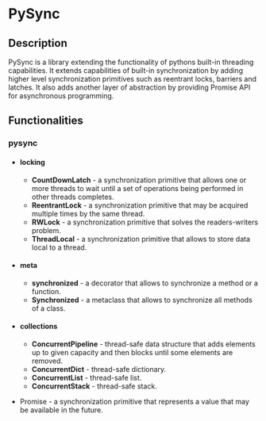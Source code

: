 # PySync

## Description

PySync is a library extending the functionality of pythons built-in threading capabilities.
It extends capabilities of built-in synchronization by adding higher level synchronization primitives such as reentrant locks, barriers and latches.
It also adds another layer of abstraction by providing Promise API for asynchronous programming.

## Functionalities
### pysync
* #### locking
  * **CountDownLatch** - a synchronization primitive that allows one or more threads to wait until a set of operations being performed in other threads completes.
  * **ReentrantLock** - a synchronization primitive that may be acquired multiple times by the same thread.
  * **RWLock** - a synchronization primitive that solves the readers-writers problem.
  * **ThreadLocal** - a synchronization primitive that allows to store data local to a thread.
* #### meta
  * **synchronized** - a decorator that allows to synchronize a method or a function.
  * **Synchronized** - a metaclass that allows to synchronize all methods of a class.

* #### collections
    * **ConcurrentPipeline** - thread-safe data structure that adds elements up to given capacity and then blocks until some elements are removed.
    * **ConcurrentDict** - thread-safe dictionary.
    * **ConcurrentList** - thread-safe list.
    * **ConcurrentStack** - thread-safe stack.

* Promise - a synchronization primitive that represents a value that may be available in the future.
